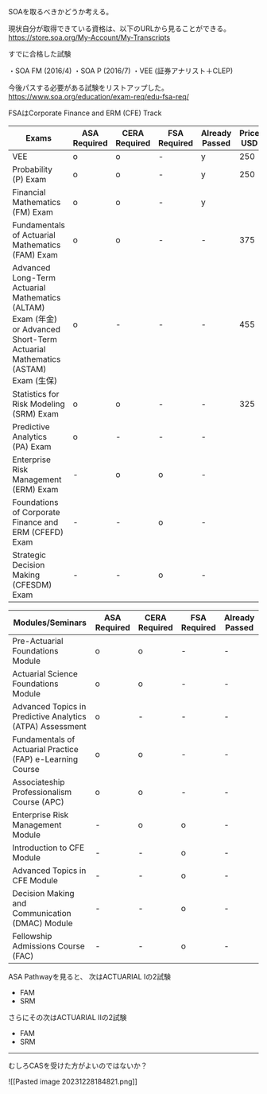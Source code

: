 
SOAを取るべきかどうか考える。

現状自分が取得できている資格は、以下のURLから見ることができる。
https://store.soa.org/My-Account/My-Transcripts

すでに合格した試験

・SOA FM (2016/4)
・SOA P (2016/7)
・VEE (証券アナリスト＋CLEP)

今後パスする必要がある試験をリストアップした。
https://www.soa.org/education/exam-req/edu-fsa-req/

FSAはCorporate Finance and ERM (CFE) Track


| Exams| ASA Required | CERA Required | FSA Required | Already Passed| Price USD |
|----|----|----|----|----|----|
|VEE|o|o|-|y|250|
|Probability (P) Exam|o|o|-|y|250|
|Financial Mathematics (FM) Exam|o|o|-|y|
|Fundamentals of Actuarial Mathematics (FAM) Exam|o|o|-|-|375|
|Advanced Long-Term Actuarial Mathematics (ALTAM) Exam (年金) or Advanced Short-Term Actuarial Mathematics (ASTAM) Exam (生保)|o|-|-|-|455|
|Statistics for Risk Modeling (SRM) Exam|o|o|-|-|325|
|Predictive Analytics (PA) Exam|o|-|-|-|
|Enterprise Risk Management (ERM) Exam|-|o|o|-|
|Foundations of Corporate Finance and ERM (CFEFD) Exam|-|-|o|-|
|Strategic Decision Making (CFESDM) Exam|-|-|o|-|



| Modules/Seminars| ASA Required | CERA Required | FSA Required | Already Passed|
|----|----|----|----|----|
|Pre-Actuarial Foundations Module |o|o|-|-|
|Actuarial Science Foundations Module|o|o|-|-|
|Advanced Topics in Predictive Analytics (ATPA) Assessment |o|-|-|-|
|Fundamentals of Actuarial Practice (FAP) e-Learning Course|o|o|-|-|
|Associateship Professionalism Course (APC)|o|o|-|-|
|Enterprise Risk Management Module|-|o|o|-|
|Introduction to CFE Module|-|-|o|-|
|Advanced Topics in CFE Module|-|-|o|-|
|Decision Making and Communication (DMAC) Module|-|-|o|-|
|Fellowship Admissions Course (FAC)|-|-|o|-|

ASA Pathwayを見ると、
次はACTUARIAL Iの2試験
- FAM
- SRM

さらにその次はACTUARIAL IIの2試験
- FAM
- SRM

-----
むしろCASを受けた方がよいのではないか？

![[Pasted image 20231228184821.png]]






